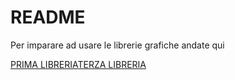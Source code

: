 # README #

Per imparare ad usare le librerie grafiche andate qui

[PRIMA LIBRERIA](https://github.com/navasmdc/MaterialDesignLibrary#howtouse)[TERZA LIBRERIA](http://rey5137.com/material/)